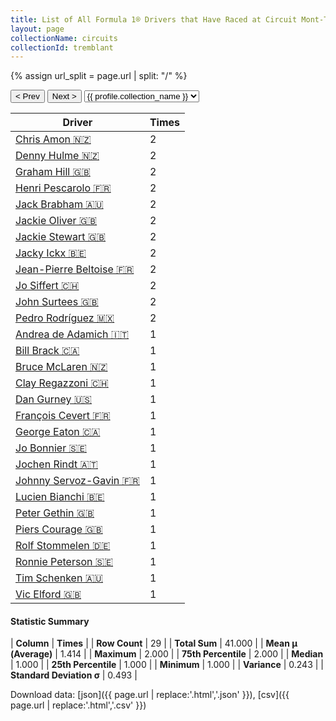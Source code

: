 ```yaml
---
title: List of All Formula 1® Drivers that Have Raced at Circuit Mont-Tremblant
layout: page
collectionName: circuits
collectionId: tremblant
---
```


{% assign url_split = page.url | split: "/" %}
<div id="collection-navigation">
<button onclick="selector.options[selector.selectedIndex-1].value && (window.location = selector.options[selector.selectedIndex-1].value);">&lt; Prev</button>
<button onclick="selector.options[selector.selectedIndex+1].value && (window.location = selector.options[selector.selectedIndex+1].value);">Next &gt;</button>
<select id="selector" onchange="this.options[this.selectedIndex].value && (window.location = this.options[this.selectedIndex].value);">
  {% for collectionId in site.data[page.collectionName].refs %}
    {% if collectionId == page.collectionId %}
      {% assign selected = "selected" %}
    {% else %}
      {% assign selected = "" %}
    {% endif %}
    {% assign profile = site.data[page.collectionName][collectionId].profile %}
    <option value="/f1/{{ page.collectionName }}/{{ collectionId }}/{{ url_split[4] }}" {{ selected }}>{{ profile.collection_name }}</option>
  {% endfor %}
</select>
</div>

| Driver | Times |
|--|--|
| [Chris Amon 🇳🇿](/f1/drivers/amon) | 2 |
| [Denny Hulme 🇳🇿](/f1/drivers/hulme) | 2 |
| [Graham Hill 🇬🇧](/f1/drivers/hill) | 2 |
| [Henri Pescarolo 🇫🇷](/f1/drivers/pescarolo) | 2 |
| [Jack Brabham 🇦🇺](/f1/drivers/jack_brabham) | 2 |
| [Jackie Oliver 🇬🇧](/f1/drivers/oliver) | 2 |
| [Jackie Stewart 🇬🇧](/f1/drivers/stewart) | 2 |
| [Jacky Ickx 🇧🇪](/f1/drivers/ickx) | 2 |
| [Jean-Pierre Beltoise 🇫🇷](/f1/drivers/beltoise) | 2 |
| [Jo Siffert 🇨🇭](/f1/drivers/siffert) | 2 |
| [John Surtees 🇬🇧](/f1/drivers/surtees) | 2 |
| [Pedro Rodríguez 🇲🇽](/f1/drivers/rodriguez) | 2 |
| [Andrea de Adamich 🇮🇹](/f1/drivers/adamich) | 1 |
| [Bill Brack 🇨🇦](/f1/drivers/brack) | 1 |
| [Bruce McLaren 🇳🇿](/f1/drivers/mclaren) | 1 |
| [Clay Regazzoni 🇨🇭](/f1/drivers/regazzoni) | 1 |
| [Dan Gurney 🇺🇸](/f1/drivers/gurney) | 1 |
| [François Cevert 🇫🇷](/f1/drivers/cevert) | 1 |
| [George Eaton 🇨🇦](/f1/drivers/eaton) | 1 |
| [Jo Bonnier 🇸🇪](/f1/drivers/bonnier) | 1 |
| [Jochen Rindt 🇦🇹](/f1/drivers/rindt) | 1 |
| [Johnny Servoz-Gavin 🇫🇷](/f1/drivers/gavin) | 1 |
| [Lucien Bianchi 🇧🇪](/f1/drivers/bianchi) | 1 |
| [Peter Gethin 🇬🇧](/f1/drivers/gethin) | 1 |
| [Piers Courage 🇬🇧](/f1/drivers/courage) | 1 |
| [Rolf Stommelen 🇩🇪](/f1/drivers/stommelen) | 1 |
| [Ronnie Peterson 🇸🇪](/f1/drivers/peterson) | 1 |
| [Tim Schenken 🇦🇺](/f1/drivers/schenken) | 1 |
| [Vic Elford 🇬🇧](/f1/drivers/elford) | 1 |

#### Statistic Summary

| **Column** | **Times** |
| **Row Count** | 29 |
| **Total Sum** | 41.000 |
| **Mean μ (Average)** | 1.414 |
| **Maximum** | 2.000 |
| **75th Percentile** | 2.000 |
| **Median** | 1.000 |
| **25th Percentile** | 1.000 |
| **Minimum** | 1.000 |
| **Variance** | 0.243 |
| **Standard Deviation σ** | 0.493 |

Download data: [json]({{ page.url | replace:'.html','.json' }}), [csv]({{ page.url | replace:'.html','.csv' }})
